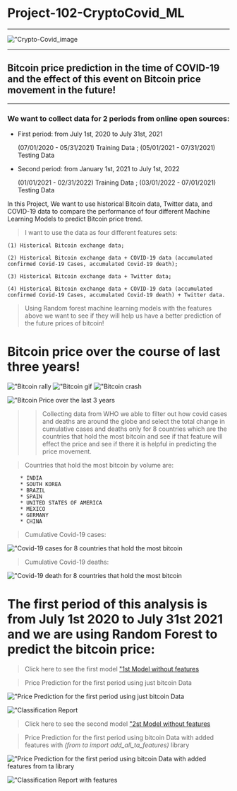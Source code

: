# Project-102-CryptoCovid_ML

----

!["Crypto-Covid_image](Resources/bitvid.jpg)

---- 


## Bitcoin price prediction in the time of COVID-19 and the effect of this event on Bitcoin price movement in the future!

----

### We want to collect data for 2 periods from online open sources: 

- First period: from July 1st, 2020 to July 31st, 2021

    (07/01/2020 - 05/31/2021) Training Data ; 
    (05/01/2021 - 07/31/2021) Testing Data

- Second period: from January 1st, 2021 to July 1st, 2022

    (01/01/2021 - 02/31/2022) Training Data ; 
    (03/01/2022 - 07/01/2021) Testing Data

In this Project, We want to use historical Bitcoin data, Twitter data, and COVID-19 data to compare the performance of four different Machine Learning Models to predict Bitcoin price trend.

> I want to use the data as four different features sets: 

    (1) Historical Bitcoin exchange data;

    (2) Historical Bitcoin exchange data + COVID-19 data (accumulated confirmed Covid-19 Cases, accumulated Covid-19 death);

    (3) Historical Bitcoin exchange data + Twitter data;

    (4) Historical Bitcoin exchange data + COVID-19 data (accumulated confirmed Covid-19 Cases, accumulated Covid-19 death) + Twitter data.

> Using Random forest machine learning models with the features above we want to see if they will help us have a better prediction of the future prices of bitcoin!

# Bitcoin price over the course of last three years!

!["Bitcoin rally](Resources/giphy.jpg) !["Bitcoin gif](Resources/rollercoaster-bitcoin.gif) !["Bitcoin crash](Resources/giphy.webp) 

!["Bitcoin Price over the last 3 years](Resources/btc_price.png)


>> Collecting data from WHO we able to filter out how covid cases and deaths are around the globe and select the total change in cumulative cases and deaths only for 8 countries which are the countries that hold the most bitcoin and see if that feature will effect the price and see if there it is helpful in predicting the price movement.

> Countries that hold the most bitcoin by volume are: 

        * INDIA
        * SOUTH KOREA
        * BRAZIL
        * SPAIN
        * UNITED STATES OF AMERICA
        * MEXICO
        * GERMANY
        * CHINA

> Cumulative Covid-19 cases: 

!["Covid-19 cases for 8 countries that hold the most bitcoin](Resources/covid_cases.png) 

> Cumulative Covid-19 deaths:

!["Covid-19 death for 8 countries that hold the most bitcoin](Resources/covid_deaths.png)

# The first period of this analysis is from July 1st 2020 to July 31st 2021 and we are using Random Forest to predict the bitcoin price:

> Click here to see the first model ["1st Model without features](1st_ML_model_withoutfeatures.ipynb)

> Price Prediction for the first period using just bitcoin Data

!["Price Prediction for the first period using just bitcoin Data](Resources/first_period_ml_no_features_prediction.png)

!["Classification Report](Resources/1st_classification_report.png)

> Click here to see the second model ["2st Model without features](2nd_ML_model_withfeatures.ipynb)

> Price Prediction for the first period using bitcoin Data with added features with *(from ta import add_all_ta_features)* library

!["Price Prediction for the first period using bitcoin Data with added features from ta library](Resources/first_period_ml_with_features.png)

!["Classification Report with features](Resources/1sr_classification_report_with_features.png)